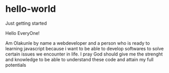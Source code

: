 # hello-world
Just getting started

Hello EveryOne!

Am Olakunle by name a webdeveloper and a person who is ready to learning javascript
because i want to be able to develop softwares to solve certain issues we encounter
in life. I pray God should give me the strenght and knowledge to be able to understand
these code and attain my full potentials
